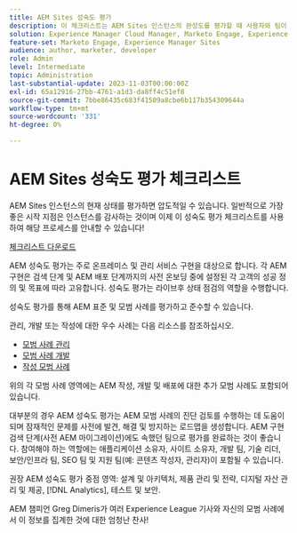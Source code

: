 ```yaml
---
title: AEM Sites 성숙도 평가
description: 이 체크리스트는 AEM Sites 인스턴스의 완성도를 평가할 때 사용자와 팀이 응답해야 하는 주요 질문에 대한 개요를 제공합니다
solution: Experience Manager Cloud Manager, Marketo Engage, Experience Manager Sites
feature-set: Marketo Engage, Experience Manager Sites
audience: author, marketer, developer
role: Admin
level: Intermediate
topic: Administration
last-substantial-update: 2023-11-03T00:00:00Z
exl-id: 65a12916-27bb-4761-a1d3-da8ff4c51ef8
source-git-commit: 7bbe86435c683f41509a8cbe6b117b354309644a
workflow-type: tm+mt
source-wordcount: '331'
ht-degree: 0%

---
```


# AEM Sites 성숙도 평가 체크리스트

AEM Sites 인스턴스의 현재 상태를 평가하면 압도적일 수 있습니다. 일반적으로 가장 좋은 시작 지점은 인스턴스를 감사하는 것이며 이제 이 성숙도 평가 체크리스트를 사용하여 해당 프로세스를 안내할 수 있습니다!

[체크리스트 다운로드](assets/AEM-Sites-Maturity-Assessment.xlsx)

AEM 성숙도 평가는 주로 온프레미스 및 관리 서비스 구현을 대상으로 합니다. 각 AEM 구현은 검색 단계 및 AEM 배포 단계까지의 사전 온보딩 중에 설정된 각 고객의 성공 정의 및 목표에 따라 고유합니다. 성숙도 평가는 라이브후 상태 점검의 역할을 수행합니다.

성숙도 평가를 통해 AEM 표준 및 모범 사례를 평가하고 준수할 수 있습니다.

관리, 개발 또는 작성에 대한 우수 사례는 다음 리소스를 참조하십시오.

* [모범 사례 관리](https://experienceleague.adobe.com/docs/experience-manager-65/administering/bestpractices/administer-best-practices.html?lang=en)
* [모범 사례 개발](https://experienceleague.adobe.com/docs/experience-manager-65/developing/bestpractices/best-practices.html?lang=en)
* [작성 모범 사례](https://experienceleague.adobe.com/docs/experience-manager-65/authoring/authoring/best-practices.html?lang=en)

위의 각 모범 사례 영역에는 AEM 작성, 개발 및 배포에 대한 추가 모범 사례도 포함되어 있습니다.

대부분의 경우 AEM 성숙도 평가는 AEM 모범 사례의 진단 검토를 수행하는 데 도움이 되며 잠재적인 문제를 사전에 발견, 해결 및 방지하는 로드맵을 생성합니다. AEM 구현 검색 단계(사전 AEM 마이그레이션)에도 속했던 팀으로 평가를 완료하는 것이 좋습니다. 참여해야 하는 역할에는 애플리케이션 소유자, 사이트 소유자, 개발 팀, 기술 리더, 보안/인프라 팀, SEO 팀 및 지원 팀(예: 콘텐츠 작성자, 관리자)이 포함될 수 있습니다.

권장 AEM 성숙도 평가 중점 영역: 설계 및 아키텍처, 제품 관리 및 전략, 디지털 자산 관리 및 제공, [!DNL Analytics], 테스트 및 보안.

AEM 챔피언 Greg Dimeris가 여러 Experience League 기사와 자신의 모범 사례에서 이 정보를 집계한 것에 대한 엄청난 찬사!
